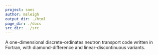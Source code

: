 ```yaml
---
project: snes
author: msleigh
output_dir: ./html
page_dir: ./docs
src_dir: ../src
---
```


A one-dimensional discrete-ordinates neutron transport code written in Fortran, with diamond-difference and linear-discontinuous variants.
